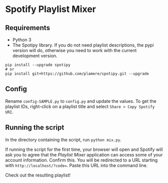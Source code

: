 # Spotify Playlist Mixer

## Requirements

- Python 3
- The Spotipy library. If you do not need playlist descriptions, the pypi version will do, otherwise you need to work with the current development version.
```
pip install --upgrade spotipy
# or
pip install git+https://github.com/plamere/spotipy.git --upgrade
```

## Config
Rename `config-SAMPLE.py` to `config.py` and update the values. 
To get the playlist IDs, right-click on a playlist title and select `Share > Copy Spotify URI`.

## Running the script
In the directory containing the script, run `python mix.py`.

If running the script for the first time, your browser will open
and Spotify will ask you to agree that the _Playlist Mixer_ application can access some of your account information.
Confirm this.
You will be redirected to a URL starting with `http://localhost/?code=`.
Paste this URL into the command line.

Check out the resulting playlist!
